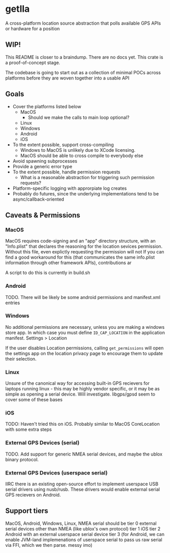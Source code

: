 # getlla
A cross-platform location source abstraction that polls available GPS APIs or hardware for a position

## WIP!
This README is closer to a braindump. There are no docs yet. This crate is a proof-of-concept stage.

The codebase is going to start out as a collection of minimal POCs across platforms before they are woven together into a usable API

## Goals
- Cover the platforms listed below
  - MacOS
    - Should we make the calls to main loop optional?
  - Linux
  - Windows
  - Android
  - iOS
- To the extent possible, support cross-compiling
  - Windows to MacOS is unlikely due to XCode licensing.
  - MacOS should be able to cross compile to everybody else
- Avoid spawning subprocesses
- Provide a generic error type
- To the extent possible, handle permission requests
  - What is a reasonable abstraction for triggering such permission requests?
- Platform-specific logging with approrpiate log creates
- Probably do futures, since the underlying implementations tend to be async/callback-oriented


## Caveats & Permissions
### MacOS 
MacOS requires code-signing and an "app" directory structure, with an "Info.plist" that declares the reasoning for the location sevices permission. Without this file, even explictly requesting the permission will not
If you can find a good workaround for this (that communicates the same info.plist information through other framework APIs), contributions ar

A script to do this is currently in build.sh

### Android 
TODO. There will be likely be some android permissions and manifest.xml entries 

### Windows 
No additional permissions are necessary, unless you are making a windows store app.
In which case you must define `ID_CAP_LOCATION` in the application manifest.
Settings > Location

If the user disables Location permissions, calling `get_permissions` will open the settings app on the location privacy page to encourage them to update their selection.

### Linux 
Unsure of the canonical way for accessing built-in GPS recievers for laptops running linux - this may be highly vendor specific, or it may be as simple as opening a serial device.
Will investigate. libgps/gpsd seem to cover some of these bases

### iOS 
TODO: Haven't tried this on iOS. Probably similar to MacOS CoreLocation with some extra steps

### External GPS Devices (serial) 
TODO. Add support for generic NMEA serial devices, and maybe the ublox binary protocol.

### External GPS Devices (userspace serial)
IIRC there is an existing open-source effort to implement userspace USB serial drivers using nusb/rusb. These drivers would enable external serial GPS recievers on Android.

## Support tiers

MacOS, Android, Windows, Linux, NMEA serial should be tier 0
external serial devices other than NMEA (like ublox's own protocol) tier 1 
iOS tier 2
Android with an external userspace serial device tier 3 (for Android, we can enable JVM-land implemenations of userspace serial to pass us raw serial via FFI, which we then parse. messy imo)
